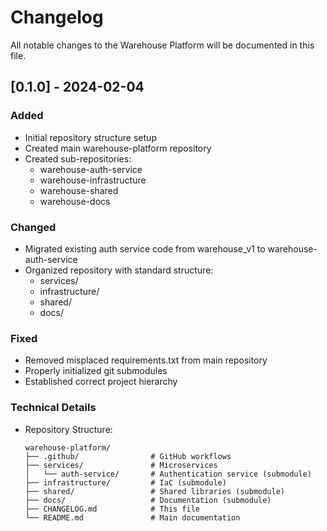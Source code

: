# Changelog

All notable changes to the Warehouse Platform will be documented in this file.

## [0.1.0] - 2024-02-04

### Added
- Initial repository structure setup
- Created main warehouse-platform repository
- Created sub-repositories:
  - warehouse-auth-service
  - warehouse-infrastructure
  - warehouse-shared
  - warehouse-docs

### Changed
- Migrated existing auth service code from warehouse_v1 to warehouse-auth-service
- Organized repository with standard structure:
  - services/
  - infrastructure/
  - shared/
  - docs/

### Fixed
- Removed misplaced requirements.txt from main repository
- Properly initialized git submodules
- Established correct project hierarchy

### Technical Details
- Repository Structure:
  ```
  warehouse-platform/
  ├── .github/                # GitHub workflows
  ├── services/               # Microservices
  │   └── auth-service/       # Authentication service (submodule)
  ├── infrastructure/         # IaC (submodule)
  ├── shared/                 # Shared libraries (submodule)
  ├── docs/                   # Documentation (submodule)
  ├── CHANGELOG.md            # This file
  └── README.md               # Main documentation
  ```
